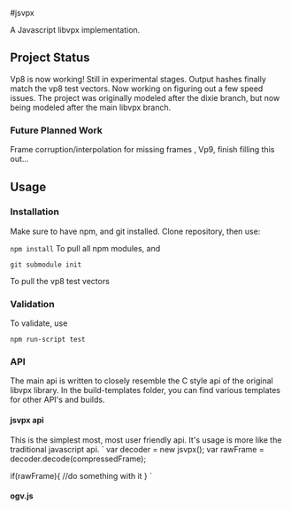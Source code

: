 #jsvpx

A Javascript libvpx implementation.

## Project Status
Vp8 is now working! Still in experimental stages. Output hashes finally match the vp8 test vectors.
Now working on figuring out a few speed issues. The project was originally modeled after the dixie branch, but
now being modeled after the main libvpx branch.

### Future Planned Work
Frame corruption/interpolation for missing frames , Vp9, finish filling this out...

## Usage

### Installation
Make sure to have npm, and git installed. Clone repository, then use:

`
npm install
`
To pull all npm modules, and

` git submodule init `

To pull the vp8 test vectors

### Validation
To validate, use 

`npm run-script test`


### API
The main api is written to closely resemble the C style api of the original libvpx library. In the build-templates folder, you can find various templates for other API's and builds.

#### jsvpx api
This is the simplest most, most user friendly api. It's usage is more like the traditional javascript api.
`
var decoder = new jsvpx();
var rawFrame = decoder.decode(compressedFrame);

if(rawFrame){
    //do something with it
}
`



#### ogv.js